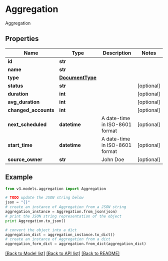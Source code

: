 # Aggregation

Aggregation

## Properties
Name | Type | Description | Notes
------------ | ------------- | ------------- | -------------
**id** | **str** |  | 
**name** | **str** |  | 
**type** | [**DocumentType**](DocumentType.md) |  | 
**status** | **str** |  | [optional] 
**duration** | **int** |  | [optional] 
**avg_duration** | **int** |  | [optional] 
**changed_accounts** | **int** |  | [optional] 
**next_scheduled** | **datetime** | A date-time in ISO-8601 format | [optional] 
**start_time** | **datetime** | A date-time in ISO-8601 format | [optional] 
**source_owner** | **str** | John Doe | [optional] 

## Example

```python
from v3.models.aggregation import Aggregation

# TODO update the JSON string below
json = "{}"
# create an instance of Aggregation from a JSON string
aggregation_instance = Aggregation.from_json(json)
# print the JSON string representation of the object
print Aggregation.to_json()

# convert the object into a dict
aggregation_dict = aggregation_instance.to_dict()
# create an instance of Aggregation from a dict
aggregation_form_dict = aggregation.from_dict(aggregation_dict)
```
[[Back to Model list]](../README.md#documentation-for-models) [[Back to API list]](../README.md#documentation-for-api-endpoints) [[Back to README]](../README.md)


